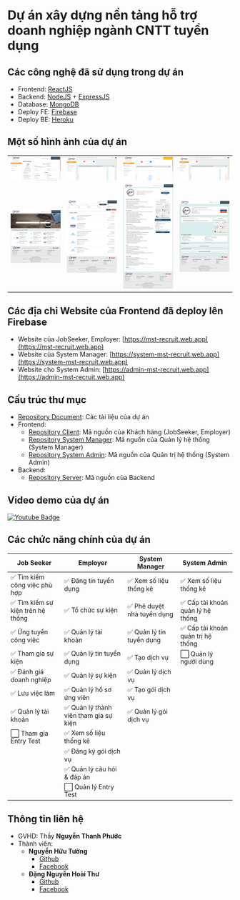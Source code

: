 # Dự án xây dựng nền tảng hỗ trợ doanh nghiệp ngành CNTT tuyển dụng

## Các công nghệ đã sử dụng trong dự án
 - Frontend: [ReactJS](https://reactjs.org)
 - Backend: [NodeJS](https://nodejs.org/en) + [ExpressJS](https://expressjs.com)
 - Database: [MongoDB](https://www.mongodb.com)
 - Deploy FE: [Firebase](https://firebase.google.com)
 - Deploy BE: [Heroku](https://www.heroku.com)

## Một số hình ảnh của dự án
|                                     |                                     |                                     |                                   |
|                    :---:            |                :---:                |                   :---:             |                :---:              |
| ![](Screenshots/Screenshot01.png)   | ![](Screenshots/Screenshot02.png)   | ![](Screenshots/Screenshot03.png)   | ![](Screenshots/Screenshot04.png) |
| ![](Screenshots/Screenshot05.png)   | ![](Screenshots/Screenshot06.png)   | ![](Screenshots/Screenshot07.png)   | ![](Screenshots/Screenshot08.png) |

## Các địa chỉ Website của Frontend đã deploy lên Firebase
 - Website của JobSeeker, Employer: [https://mst-recruit.web.app](https://mst-recruit.web.app)
 - Website của System Manager: [https://system-mst-recruit.web.app](https://system-mst-recruit.web.app)
 - Website cho System Admin: [https://admin-mst-recruit.web.app](https://admin-mst-recruit.web.app)

## Cấu trúc thư mục
 - [Repository Document](https://github.com/HuuTuong1403/RecruitmentProject/tree/main/Document): Các tài liệu của dự án
 - Frontend:
   - [Repository Client](https://github.com/HuuTuong1403/RecruitmentProject/tree/main/client-side/client): Mã nguồn của Khách hàng (JobSeeker, Employer)
   - [Repository System Manager](https://github.com/HuuTuong1403/RecruitmentProject/tree/main/client-side/system-manager-recruitment): Mã nguồn của Quản lý hệ thống (System Manager)
   - [Repository System Admin](https://github.com/HuuTuong1403/RecruitmentProject/tree/main/client-side/admin-recruitment): Mã nguồn của Quản trị hệ thống (System Admin)
 - Backend:
   - [Repository Server](https://github.com/HuuTuong1403/RecruitmentProject/tree/main/server): Mã nguồn của Backend

## Video demo của dự án
[![Youtube Badge](https://img.shields.io/badge/YouTube-FF0000?style=for-the-badge&logo=youtube&logoColor=white)](https://youtu.be/7dZrxulxSPc)

## Các chức năng chính của dự án
 | Job Seeker                         | Employer                                 | System Manager               | System Admin                        |
 | ---------------------------------- | -------------------------------------    | ---------------------------- | ------------                        |
 | ✅ Tìm kiếm công việc phù hợp      | ✅ Đăng tin tuyển dụng                  | ✅ Xem số liệu thống kê     | ✅ Xem số liệu thống kê            |
 | ✅ Tìm kiếm sự kiện trên hệ thống  | ✅ Tổ chức sự kiện                      | ✅ Phê duyệt nhà tuyển dụng | ✅ Cấp tài khoản quản lý hệ thống  |
 | ✅ Ứng tuyển công viêc             | ✅ Quản lý tài khoản                    | ✅ Quản lý tin tuyển dụng   | ✅ Cấp tài khoản quản trị hệ thống |
 | ✅ Tham gia sự kiện                | ✅ Quản lý tin tuyển dụng               | ✅ Tạo dịch vụ              | ⬜️ Quản lý người dùng              |
 | ✅ Đánh giá doanh nghiệp           | ✅ Quản lý sự kiện                      | ✅ Quản lý dịch vụ          |                                     |
 | ✅ Lưu việc làm                    | ✅ Quản lý hồ sơ ứng viên               | ✅ Tạo gói dịch vụ          |                                     |
 | ✅ Quản lý tài khoản               | ✅ Quản lý thành viên tham gia sự kiện  | ✅ Quản lý gói dịch vụ      |                                     |
 | ⬜️ Tham gia Entry Test             | ✅ Xem số liệu thống kê                 |                              |                                     |
 |                                     | ✅ Đăng ký gói dịch vụ                  |                              |                                     |
 |                                     | ✅ Quản lý câu hỏi & đáp án             |                              |                                     |
 |                                     | ⬜️ Quản lý Entry Test                   |                              |                                     |

## Thông tin liên hệ
 - GVHD: Thầy **Nguyễn Thanh Phước**
 - Thành viên:
   - **Nguyễn Hữu Tường**
     - [Github](https://github.com/HuuTuong1403)
     - [Facebook](https://www.facebook.com/huutuong1403)
   - **Đặng Nguyễn Hoài Thư**
     - [Github](https://github.com/HoaiThu0801)
     - [Facebook](https://www.facebook.com/di.di.56232)

